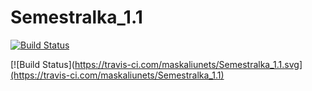 # Semestralka_1.1


[![Build Status](https://travis-ci.com/maskaliunets/Semestralka_1.1.svg?branch=master)](https://travis-ci.com/maskaliunets/Semestralka_1.1)

[![Build Status](https://travis-ci.com/maskaliunets/Semestralka_1.1.svg](https://travis-ci.com/maskaliunets/Semestralka_1.1)
